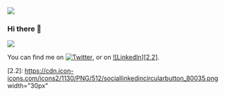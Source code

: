 <img src="https://nsa40.casimages.com/img/2021/07/14/210714105126912283.gif">

### Hi there 👋

<img src="http://www.reactiongifs.com/r/fgwv.gif">

<!-- Actual text -->

You can find me on [![Twitter][1.2]][1], or on [![LinkedIn][2.2]][2].

<!-- Icons -->

[1.2]: http://i.imgur.com/wWzX9uB.png (twitter icon without padding)
[2.2]: https://cdn.icon-icons.com/icons2/1130/PNG/512/sociallinkedincircularbutton_80035.png width="30px"

<!-- Links to your social media accounts -->

[1]: https://twitter.com/RaniaKF
[2]: https://www.linkedin.com/in/raniakhassal
